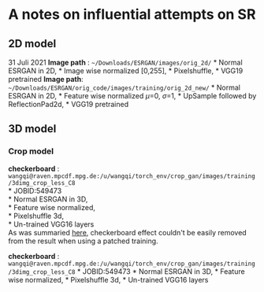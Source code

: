 # A notes on influential attempts on SR
## 2D model
31 Juli 2021
__Image path__ : `~/Downloads/ESRGAN/images/orig_2d/`
	* Normal ESRGAN in 2D,
	* Image wise normalized [0,255],
	* Pixelshuffle,
	* VGG19 pretrained
__Image path__: `~/Downloads/ESRGAN/orig_code/images/training/orig_2d_new/`
	* Normal ESRGAN in 2D,
	* Feature wise normalized $\mu$=0, $\sigma$=1,
	* UpSample followed by ReflectionPad2d,
	* VGG19 pretrained
## 3D model
### Crop model
__checkerboard__ : `wangqi@raven.mpcdf.mpg.de:/u/wangqi/torch_env/crop_gan/images/training/3dimg_crop_less_C8`\
	* JOBID:549473\
	* Normal ESRGAN in 3D,\
	* Feature wise normalized,\
	* Pixelshuffle 3d,\
	* Un-trained VGG16 layers\
As was summaried [here](https://link.springer.com/chapter/10.1007%2F978-3-030-87231-1_8), checkerboard effect couldn't be easily removed from the result when using a patched training.

__checkerboard__ : `wangqi@raven.mpcdf.mpg.de:/u/wangqi/torch_env/crop_gan/images/training/3dimg_crop_less_C8`
	* JOBID:549473
	* Normal ESRGAN in 3D,
	* Feature wise normalized,
	* Pixelshuffle 3d,
	* Un-trained VGG16 layers
